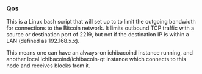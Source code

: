 ### Qos ###

This is a Linux bash script that will set up tc to limit the outgoing bandwidth for connections to the Bitcoin network. It limits outbound TCP traffic with a source or destination port of 2219, but not if the destination IP is within a LAN (defined as 192.168.x.x).

This means one can have an always-on ichibacoind instance running, and another local ichibacoind/ichibacoin-qt instance which connects to this node and receives blocks from it.
